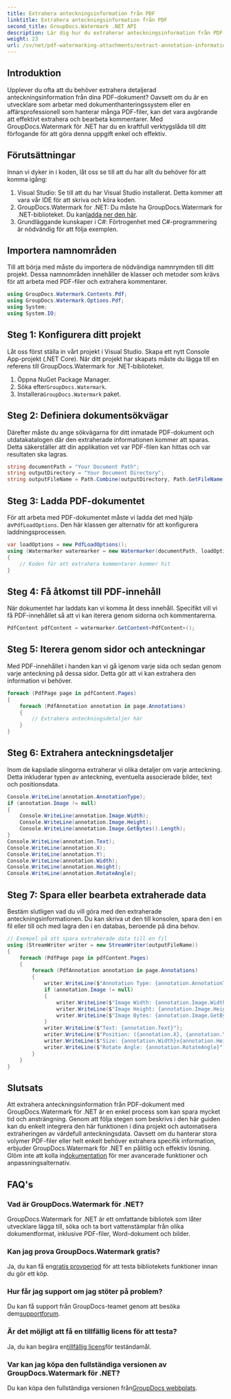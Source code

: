 ```yaml
---
title: Extrahera anteckningsinformation från PDF
linktitle: Extrahera anteckningsinformation från PDF
second_title: GroupDocs.Watermark .NET API
description: Lär dig hur du extraherar anteckningsinformation från PDF-dokument med GroupDocs.Watermark for .NET i den här detaljerade steg-för-steg-guiden.
weight: 23
url: /sv/net/pdf-watermarking-attachments/extract-annotation-information-pdf/
---
```

## Introduktion
Upplever du ofta att du behöver extrahera detaljerad anteckningsinformation från dina PDF-dokument? Oavsett om du är en utvecklare som arbetar med dokumenthanteringssystem eller en affärsprofessionell som hanterar många PDF-filer, kan det vara avgörande att effektivt extrahera och bearbeta kommentarer. Med GroupDocs.Watermark för .NET har du en kraftfull verktygslåda till ditt förfogande för att göra denna uppgift enkel och effektiv.
## Förutsättningar
Innan vi dyker in i koden, låt oss se till att du har allt du behöver för att komma igång:
1. Visual Studio: Se till att du har Visual Studio installerat. Detta kommer att vara vår IDE för att skriva och köra koden.
2.  GroupDocs.Watermark for .NET: Du måste ha GroupDocs.Watermark for .NET-biblioteket. Du kan[ladda ner den här](https://releases.groupdocs.com/Watermark/net/).
3. Grundläggande kunskaper i C#: Förtrogenhet med C#-programmering är nödvändig för att följa exemplen.
## Importera namnområden
Till att börja med måste du importera de nödvändiga namnrymden till ditt projekt. Dessa namnområden innehåller de klasser och metoder som krävs för att arbeta med PDF-filer och extrahera kommentarer.
```csharp
using GroupDocs.Watermark.Contents.Pdf;
using GroupDocs.Watermark.Options.Pdf;
using System;
using System.IO;
```
## Steg 1: Konfigurera ditt projekt
Låt oss först ställa in vårt projekt i Visual Studio. Skapa ett nytt Console App-projekt (.NET Core). När ditt projekt har skapats måste du lägga till en referens till GroupDocs.Watermark for .NET-biblioteket.
1. Öppna NuGet Package Manager.
2.  Söka efter`GroupDocs.Watermark`.
3.  Installera`GroupDocs.Watermark` paket.
## Steg 2: Definiera dokumentsökvägar
Därefter måste du ange sökvägarna för ditt inmatade PDF-dokument och utdatakatalogen där den extraherade informationen kommer att sparas. Detta säkerställer att din applikation vet var PDF-filen kan hittas och var resultaten ska lagras.
```csharp
string documentPath = "Your Document Path";
string outputDirectory = "Your Document Directory";
string outputFileName = Path.Combine(outputDirectory, Path.GetFileName(documentPath));
```
## Steg 3: Ladda PDF-dokumentet
 För att arbeta med PDF-dokumentet måste vi ladda det med hjälp av`PdfLoadOptions`. Den här klassen ger alternativ för att konfigurera laddningsprocessen.
```csharp
var loadOptions = new PdfLoadOptions();
using (Watermarker watermarker = new Watermarker(documentPath, loadOptions))
{
    // Koden för att extrahera kommentarer kommer hit
}
```
## Steg 4: Få åtkomst till PDF-innehåll
När dokumentet har laddats kan vi komma åt dess innehåll. Specifikt vill vi få PDF-innehållet så att vi kan iterera genom sidorna och kommentarerna.
```csharp
PdfContent pdfContent = watermarker.GetContent<PdfContent>();
```
## Steg 5: Iterera genom sidor och anteckningar
Med PDF-innehållet i handen kan vi gå igenom varje sida och sedan genom varje anteckning på dessa sidor. Detta gör att vi kan extrahera den information vi behöver.
```csharp
foreach (PdfPage page in pdfContent.Pages)
{
    foreach (PdfAnnotation annotation in page.Annotations)
    {
        // Extrahera anteckningsdetaljer här
    }
}
```
## Steg 6: Extrahera anteckningsdetaljer
Inom de kapslade slingorna extraherar vi olika detaljer om varje anteckning. Detta inkluderar typen av anteckning, eventuella associerade bilder, text och positionsdata.
```csharp
Console.WriteLine(annotation.AnnotationType);
if (annotation.Image != null)
{
    Console.WriteLine(annotation.Image.Width);
    Console.WriteLine(annotation.Image.Height);
    Console.WriteLine(annotation.Image.GetBytes().Length);
}
Console.WriteLine(annotation.Text);
Console.WriteLine(annotation.X);
Console.WriteLine(annotation.Y);
Console.WriteLine(annotation.Width);
Console.WriteLine(annotation.Height);
Console.WriteLine(annotation.RotateAngle);
```
## Steg 7: Spara eller bearbeta extraherade data
Bestäm slutligen vad du vill göra med den extraherade anteckningsinformationen. Du kan skriva ut den till konsolen, spara den i en fil eller till och med lagra den i en databas, beroende på dina behov.
```csharp
// Exempel på att spara extraherade data till en fil
using (StreamWriter writer = new StreamWriter(outputFileName))
{
    foreach (PdfPage page in pdfContent.Pages)
    {
        foreach (PdfAnnotation annotation in page.Annotations)
        {
            writer.WriteLine($"Annotation Type: {annotation.AnnotationType}");
            if (annotation.Image != null)
            {
                writer.WriteLine($"Image Width: {annotation.Image.Width}");
                writer.WriteLine($"Image Height: {annotation.Image.Height}");
                writer.WriteLine($"Image Bytes: {annotation.Image.GetBytes().Length}");
            }
            writer.WriteLine($"Text: {annotation.Text}");
            writer.WriteLine($"Position: ({annotation.X}, {annotation.Y})");
            writer.WriteLine($"Size: {annotation.Width}x{annotation.Height}");
            writer.WriteLine($"Rotate Angle: {annotation.RotateAngle}");
        }
    }
}
```
## Slutsats
Att extrahera anteckningsinformation från PDF-dokument med GroupDocs.Watermark för .NET är en enkel process som kan spara mycket tid och ansträngning. Genom att följa stegen som beskrivs i den här guiden kan du enkelt integrera den här funktionen i dina projekt och automatisera extraheringen av värdefull anteckningsdata.
 Oavsett om du hanterar stora volymer PDF-filer eller helt enkelt behöver extrahera specifik information, erbjuder GroupDocs.Watermark för .NET en pålitlig och effektiv lösning. Glöm inte att kolla in[dokumentation](https://tutorials.groupdocs.com/Watermark/net/) för mer avancerade funktioner och anpassningsalternativ.
## FAQ's
### Vad är GroupDocs.Watermark för .NET?
GroupDocs.Watermark for .NET är ett omfattande bibliotek som låter utvecklare lägga till, söka och ta bort vattenstämplar från olika dokumentformat, inklusive PDF-filer, Word-dokument och bilder.
### Kan jag prova GroupDocs.Watermark gratis?
 Ja, du kan få en[gratis provperiod](https://releases.groupdocs.com/) för att testa bibliotekets funktioner innan du gör ett köp.
### Hur får jag support om jag stöter på problem?
 Du kan få support från GroupDocs-teamet genom att besöka dem[supportforum](https://forum.groupdocs.com/c/watermark/19).
### Är det möjligt att få en tillfällig licens för att testa?
 Ja, du kan begära en[tillfällig licens](https://purchase.groupdocs.com/temporary-license/)för teständamål.
### Var kan jag köpa den fullständiga versionen av GroupDocs.Watermark för .NET?
 Du kan köpa den fullständiga versionen från[GroupDocs webbplats](https://purchase.groupdocs.com/buy).